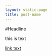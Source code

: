 ```yaml
---
layout: static-page
title: post-name
---
```

#Headline

this is text

[link text](link-destination.html "link title")